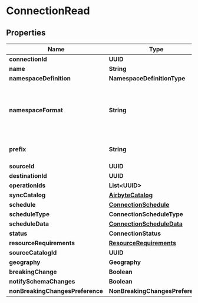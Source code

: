 

# ConnectionRead


## Properties

| Name | Type | Description | Notes |
|------------ | ------------- | ------------- | -------------|
|**connectionId** | **UUID** |  |  |
|**name** | **String** |  |  |
|**namespaceDefinition** | **NamespaceDefinitionType** |  |  [optional] |
|**namespaceFormat** | **String** | Used when namespaceDefinition is &#39;customformat&#39;. If blank then behaves like namespaceDefinition &#x3D; &#39;destination&#39;. If \&quot;${SOURCE_NAMESPACE}\&quot; then behaves like namespaceDefinition &#x3D; &#39;source&#39;. |  [optional] |
|**prefix** | **String** | Prefix that will be prepended to the name of each stream when it is written to the destination. |  [optional] |
|**sourceId** | **UUID** |  |  |
|**destinationId** | **UUID** |  |  |
|**operationIds** | **List&lt;UUID&gt;** |  |  [optional] |
|**syncCatalog** | [**AirbyteCatalog**](AirbyteCatalog.md) |  |  |
|**schedule** | [**ConnectionSchedule**](ConnectionSchedule.md) |  |  [optional] |
|**scheduleType** | **ConnectionScheduleType** |  |  [optional] |
|**scheduleData** | [**ConnectionScheduleData**](ConnectionScheduleData.md) |  |  [optional] |
|**status** | **ConnectionStatus** |  |  |
|**resourceRequirements** | [**ResourceRequirements**](ResourceRequirements.md) |  |  [optional] |
|**sourceCatalogId** | **UUID** |  |  [optional] |
|**geography** | **Geography** |  |  [optional] |
|**breakingChange** | **Boolean** |  |  |
|**notifySchemaChanges** | **Boolean** |  |  [optional] |
|**nonBreakingChangesPreference** | **NonBreakingChangesPreference** |  |  [optional] |



